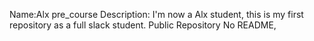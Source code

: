 Name:Alx pre_course
Description: I'm now a Alx student, this is my first repository as a full slack student.
Public Repository
No README,
